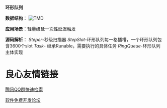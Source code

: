**环形队列**

**数据结构**：
![TMD](PIC/1.jpg)


**应用场景**：轻量级延一次性延迟触发


**源码解析**：
_Steper_-秒级扫描器
_StepSlot_-环形队列每一格插槽，一个环形队列包含3600个slot
_Task_- 继承Runable，需要执行的具体任务
_RingQueue_-环形队列主体实现





 # 良心友情链接

[腾讯QQ群快速检索](http://u.720life.cn/s/8cf73f7c)

[软件免费开发论坛](http://u.720life.cn/s/bbb01dc0)